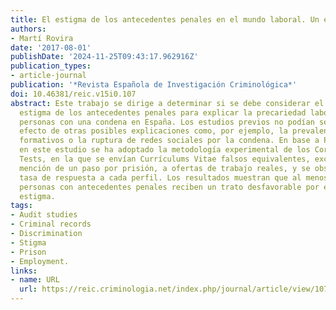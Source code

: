 ```yaml
---
title: El estigma de los antecedentes penales en el mundo laboral. Un estudio experimental
authors:
- Martí Rovira
date: '2017-08-01'
publishDate: '2024-11-25T09:43:17.962916Z'
publication_types:
- article-journal
publication: '*Revista Española de Investigación Criminológica*'
doi: 10.46381/reic.v15i0.107
abstract: Este trabajo se dirige a determinar si se debe considerar el efecto del
  estigma de los antecedentes penales para explicar la precariedad laboral de las
  personas con una condena en España. Los estudios previos no podían separar este
  efecto de otras posibles explicaciones como, por ejemplo, la prevalencia de déficits
  formativos o la ruptura de redes sociales por la condena. En base a Pager (2007),
  en este estudio se ha adoptado la metodología experimental de los Correspondence
  Tests, en la que se envían Currículums Vitae falsos equivalentes, excepto en la
  mención de un paso por prisión, a ofertas de trabajo reales, y se observa la diferente
  tasa de respuesta a cada perfil. Los resultados muestran que al menos parte de las
  personas con antecedentes penales reciben un trato desfavorable por el efecto del
  estigma.
tags:
- Audit studies
- Criminal records
- Discrimination
- Stigma
- Prison
- Employment.
links:
- name: URL
  url: https://reic.criminologia.net/index.php/journal/article/view/107
---
```


